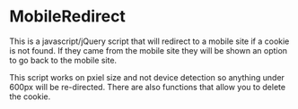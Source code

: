 MobileRedirect
==============

This is a javascript/jQuery script that will redirect to a mobile site if a cookie is not found. If they came from the mobile site they will be shown an option to go back to the mobile site.

This script works on pxiel size and not device detection so anything under 600px will be re-directed. There are also functions that allow you to delete the cookie.
